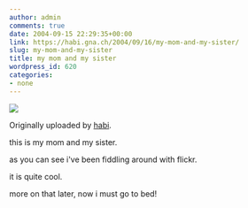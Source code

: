 ```yaml
---
author: admin
comments: true
date: 2004-09-15 22:29:35+00:00
link: https://habi.gna.ch/2004/09/16/my-mom-and-my-sister/
slug: my-mom-and-my-sister
title: my mom and my sister
wordpress_id: 620
categories:
- none
---
```



 [![](https://www.flickr.com/photos/451740_m.jpg)](https://www.flickr.com/photo.gne?id=451740)
   

  Originally uploaded by [habi](https://www.flickr.com/people/habi/).
 



this is my mom and my sister.  

as you can see i've been fiddling around with flickr.  

it is quite cool.  

more on that later, now i must go to bed!
  

